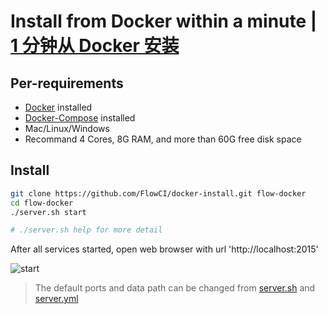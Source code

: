 # Install from Docker within a minute | [1 分钟从 Docker 安装](./README_CN.md)

## Per-requirements

- [Docker](https://docs.docker.com/install/) installed
- [Docker-Compose](https://docs.docker.com/compose/install/) installed
- Mac/Linux/Windows
- Recommand 4 Cores, 8G RAM, and more than 60G free disk space

## Install

```bash
git clone https://github.com/FlowCI/docker-install.git flow-docker
cd flow-docker
./server.sh start

# ./server.sh help for more detail
```

After all services started, open web browser with url 'http://localhost:2015'

![start](https://github.com/FlowCI/docs/raw/master/src/start_server.gif)

> The default ports and data path can be changed from [server.sh](./server.sh) and [server.yml](./server.yml)
